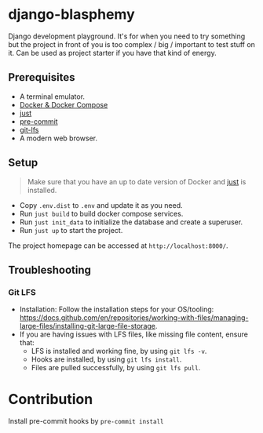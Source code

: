 # django-blasphemy

Django development playground. It's for when you need to try something but the project in front of you is too complex / big / important to test stuff on it. Can be used as project starter if you have that kind of energy.

## Prerequisites
- A terminal emulator.
- [Docker & Docker Compose](https://docs.docker.com/get-docker/)
- [just](https://just.systems/man/en/)
- [pre-commit](https://pre-commit.com/#install)
- [git-lfs](https://git-lfs.github.com/)
- A modern web browser.

## Setup
> Make sure that you have an up to date version of Docker and [just](https://just.systems/man/en/) is installed.

* Copy `.env.dist` to `.env` and update it as you need.
* Run `just build` to build docker compose services.
* Run `just init_data` to initialize the database and create a superuser.
* Run `just up` to start the project.

The project homepage can be accessed at `http://localhost:8000/`.

## Troubleshooting

### Git LFS
* Installation: Follow the installation steps for your OS/tooling: https://docs.github.com/en/repositories/working-with-files/managing-large-files/installing-git-large-file-storage.
* If you are having issues with LFS files, like missing file content, ensure that:
  * LFS is installed and working fine, by using `git lfs -v`.
  * Hooks are installed, by using `git lfs install`.
  * Files are pulled successfully, by using `git lfs pull`.

# Contribution
Install pre-commit hooks by `pre-commit install`
